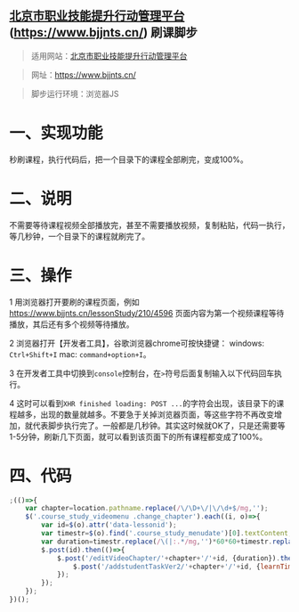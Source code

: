 ## [北京市职业技能提升行动管理平台](https://www.bjjnts.cn/)(https://www.bjjnts.cn/) 刷课脚步

> 适用网站：[北京市职业技能提升行动管理平台](https://www.mdeditor.com/)

> 网址：https://www.bjjnts.cn/

> 脚步运行环境：浏览器JS

# 一、实现功能
秒刷课程，执行代码后，把一个目录下的课程全部刷完，变成100%。

# 二、说明
不需要等待课程视频全部播放完，甚至不需要播放视频，复制粘贴，代码一执行，等几秒钟，一个目录下的课程就刷完了。

# 三、操作
1 用浏览器打开要刷的课程页面，例如 https://www.bjjnts.cn/lessonStudy/210/4596 页面内容为第一个视频课程等待播放，其后还有多个视频等待播放。

2 浏览器打开【开发者工具】，谷歌浏览器chrome可按快捷键： windows: `Ctrl+Shift+I` mac: `command+option+I`。

3 在开发者工具中切换到`console`控制台，在`>`符号后面复制输入以下代码回车执行。

4 这时可以看到`XHR finished loading: POST ...`的字符会出现，该目录下的课程越多，出现的数量就越多。不要急于关掉浏览器页面，等这些字符不再改变增加，就代表脚步执行完了。一般都是几秒钟。其实这时候就OK了，只是还需要等1-5分钟，刷新几下页面，就可以看到该页面下的所有课程都变成了100%。

# 四、代码
```javascript
;(()=>{
	var chapter=location.pathname.replace(/\/\D+\/|\/\d+$/mg,'');
	$('.course_study_videomenu .change_chapter').each((i, o)=>{
		var id=$(o).attr('data-lessonid');
		var timestr=$(o).find('.course_study_menudate')[0].textContent;
		var duration=timestr.replace(/\(|:.*/mg,'')*60*60+timestr.replace(/\(\d\d:|:\d\d\)/mg,'')*60+parseInt(timestr.replace(/\(\d\d:\d\d:|\)/mg,''));
		$.post(id).then(()=>{
			$.post('/editVideoChapter/'+chapter+'/'+id, {duration}).then(()=>{
				$.post('/addstudentTaskVer2/'+chapter+'/'+id, {learnTime: duration});
			});
		});
	});
})();
```
